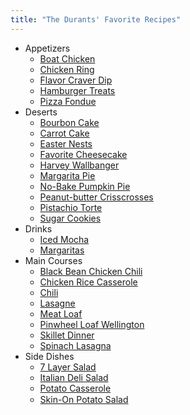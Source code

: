 ```yaml
---
title: "The Durants' Favorite Recipes"
---
```


* Appetizers
    * [Boat Chicken](BoatChicken.html)
    * [Chicken Ring](ChickenRing.html)
    * [Flavor Craver Dip](FlavorCraverDip.html)
    * [Hamburger Treats](HamburgerTreats.html)
    * [Pizza Fondue](PizzaFondue.html)
* Deserts
    * [Bourbon Cake](BourbonCake.html)
    * [Carrot Cake](CarrotCake.html)
    * [Easter Nests](EasterNests.html)
    * [Favorite Cheesecake](FavoriteCheesecake.html)
    * [Harvey Wallbanger](HarveyWallbanger.html)
    * [Margarita Pie](MargaritaPie.html)
    * [No-Bake Pumpkin Pie](No-BakePumpkinPie.html)
    * [Peanut-butter Crisscrosses](Peanut-butterCrisscrosses.html)
    * [Pistachio Torte](PistachioTorte.html)
    * [Sugar Cookies](SugarCookies.html)
* Drinks
    * [Iced Mocha](IcedMocha.html)
    * [Margaritas](Margaritas.html)
* Main Courses
    * [Black Bean Chicken Chili](ChickenChili.html)
    * [Chicken Rice Casserole](ChickenRiceCasserole.html)
    * [Chili](Chili.html)
    * [Lasagne](Lasagne.html)
    * [Meat Loaf](MeatLoaf.html)
    * [Pinwheel Loaf Wellington](PinwheelLoafWellington.html)
    * [Skillet Dinner](SkilletDinner.html)
    * [Spinach Lasagna](SpinachLasagna.html)
* Side Dishes
    * [7 Layer Salad](7LayerSalad.html)
    * [Italian Deli Salad](ItalianDeliSalad.html)
    * [Potato Casserole](PotatoCasserole.html)
    * [&#147;Skin-On&#148; Potato Salad](Skin-OnPotatoSalad.html)
